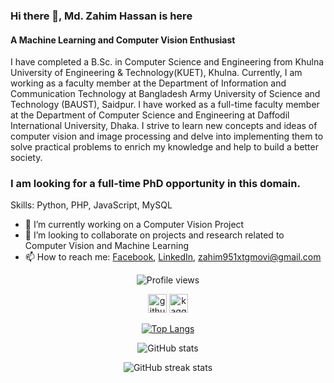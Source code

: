 ### Hi there 👋, Md. Zahim Hassan is here
#### A Machine Learning and Computer Vision Enthusiast 
I have completed a B.Sc. in Computer Science and Engineering from Khulna University of Engineering & Technology(KUET), Khulna. Currently, I am working as a faculty member at the Department of Information and Communication Technology at Bangladesh Army University of Science and Technology (BAUST), Saidpur. I have worked as a full-time faculty member at the Department of Computer Science and Engineering at Daffodil International University, Dhaka.  I strive to learn new concepts and ideas of computer vision and image processing and delve into implementing them to solve practical problems to enrich my knowledge and help to build a better society. 

### I am looking for a full-time PhD opportunity in this domain.

Skills: Python, PHP, JavaScript, MySQL

- 🔭 I’m currently working on a Computer Vision Project 
- 👯 I’m looking to collaborate on projects and research related to Computer Vision and Machine Learning 
- 📫 How to reach me: [Facebook](https://www.facebook.com/https://www.facebook.com/zahim.hassan.1), [LinkedIn](https://www.linkedin.com/in/https://www.linkedin.com/in/md-zahim-hassan-25aa47187//), [zahim951xtgmovi@gmail.com]()
<div align='center'>

![Profile views](https://gpvc.arturio.dev/Kenshin-Keeps)

[<img src='https://cdn.jsdelivr.net/npm/simple-icons@3.0.1/icons/github.svg' alt='github' height='30'>](https://github.com/https://github.com/Kenshin-Keeps)   [<img src='https://cdn.jsdelivr.net/npm/simple-icons@3.0.1/icons/kaggle.svg' alt='kaggle' height='30'>](https://www.kaggle.com/zahimhassan)
  
[![Top Langs](https://github-readme-stats.vercel.app/api/top-langs/?username=Kenshin-Keeps&theme=dark&layout=compact)](https://github.com/anuraghazra/github-readme-stats)

![GitHub stats](https://github-readme-stats.vercel.app/api?username=Kenshin-Keeps&show_icons=true&theme=dark)  

![GitHub streak stats](https://github-readme-streak-stats.herokuapp.com/?user=Kenshin-Keeps&theme=dark)
